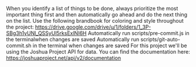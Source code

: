 When you identify a list of things to be done, always prioritize the most important thing first and then automatically go ahead and do the next thing on the list.
Use the following brandbook for coloring and style throughout the project: https://drive.google.com/drive/u/1/folders/1_3P-SBg3h1yUNl_QSSyUl5rksExlNI6H
Automatically run scripts/pre-commit.js in the terminalwhen changes are saved
Automatically run scripts/git-auto-commit.sh in the terminal when changes are saved
For this project we'll be using the Joshua Project API for data. You can find the documentation here: https://joshuaproject.net/api/v2/documentation

